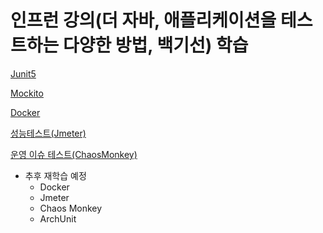 # 인프런 강의(더 자바, 애플리케이션을 테스트하는 다양한 방법, 백기선) 학습

<a href="https://github.com/KyumPaKa/TestStudy/tree/master/Junit5">Junit5</a>

<a href="https://github.com/KyumPaKa/TestStudy/tree/master/Mockito">Mockito</a>

<a href="https://github.com/KyumPaKa/TestStudy/tree/master/Docker">Docker</a>

<a href="https://github.com/KyumPaKa/TestStudy/tree/master/Jmeter">성능테스트(Jmeter)</a>

<a href="https://github.com/KyumPaKa/TestStudy/tree/master/ChaosMonkey">운영 이슈 테스트(ChaosMonkey)</a>

- 추후 재학습 예정
  - Docker
  - Jmeter
  - Chaos Monkey
  - ArchUnit